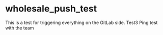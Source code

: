 # wholesale_push_test
This is a test for triggering everything on the GitLab side.
Test3
Ping
test with the team
